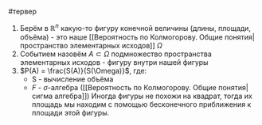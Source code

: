 #тервер 
1) Берём в $\mathbb{R}^n$ какую-то фигуру конечной величины (длины, площади, объёма) - это наше [[Вероятность по Колмогорову. Общие понятия|пространство элементарных исходов]] $\Omega$
2) Событием назовём $A \subset \Omega$ подмножество пространства элементарных исходов - фигуру внутри нашей фигуры
3) $P(A) = \frac{S(A)}{S(\Omega)}$, где: 
	- S - вычисление объёма
	- $F$ - $\sigma$-алгебра ([[Вероятность по Колмогорову. Общие понятия|сигма алгебра]])
	Иногда фигуры не похожи на квадрат, тогда их площадь мы находим с помощью бесконечного приближения к площади этой фигуры. 